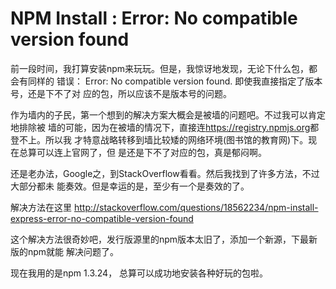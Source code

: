NPM Install : Error: No compatible version found
=====

前一段时间，我打算安装npm来玩玩。但是，我惊讶地发现，无论下什么包，都会有同样的
错误： Error: No compatible version found. 即使我直接指定了版本号，还是下不了对
应的包，所以应该不是版本号的问题。

作为墙内的子民，第一个想到的解决方案大概会是被墙的问题吧。不过我可以肯定地排除被
墙的可能，因为在被墙的情况下，直接连<https://registry.npmjs.org>都登不上。所以我
才特意战略转移到墙比较矮的网络环境(图书馆的教育网)下。现在总算可以连上官网了，但
是还是下不了对应的包，真是郁闷啊。

还是老办法，Google之，到StackOverflow看看。然后我找到了许多方法，不过大部分都未
能奏效。但是幸运的是，至少有一个是奏效的了。

解决方法在这里
<http://stackoverflow.com/questions/18562234/npm-install-express-error-no-compatible-version-found>

这个解决方法很奇妙吧，发行版源里的npm版本太旧了，添加一个新源，下最新版的npm就能
解决问题了。

现在我用的是npm 1.3.24， 总算可以成功地安装各种好玩的包啦。

